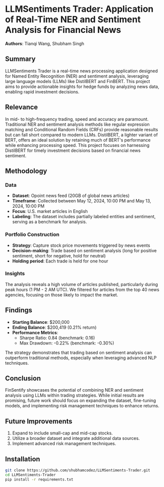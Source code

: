 # LLMSentiments Trader: Application of Real-Time NER and Sentiment Analysis for Financial News

**Authors**: Tianqi Wang, Shubham Singh

## Summary

LLMSentiments Trader is a real-time news processing application designed for Named Entity Recognition (NER) and sentiment analysis, leveraging large language models (LLMs) like DistilBERT and FinBERT. This project aims to provide actionable insights for hedge funds by analyzing news data, enabling rapid investment decisions.

## Relevance

In mid- to high-frequency trading, speed and accuracy are paramount. Traditional NER and sentiment analysis methods like regular expression matching and Conditional Random Fields (CRFs) provide reasonable results but can fall short compared to modern LLMs. DistilBERT, a lighter variant of BERT, offers an ideal solution by retaining much of BERT's performance while enhancing processing speed. This project focuses on harnessing DistilBERT for timely investment decisions based on financial news sentiment.

## Methodology

### Data

- **Dataset**: Opoint news feed (20GB of global news articles)
- **Timeframe**: Collected between May 12, 2024, 10:00 PM and May 13, 2024, 10:00 PM
- **Focus**: U.S. market articles in English
- **Labeling**: The dataset includes partially labeled entities and sentiment, serving as a benchmark for analysis.

### Portfolio Construction

- **Strategy**: Capture stock price movements triggered by news events
- **Decision-making**: Trade based on sentiment analysis (long for positive sentiment, short for negative, hold for neutral)
- **Holding period**: Each trade is held for one hour

### Insights

The analysis reveals a high volume of articles published, particularly during peak hours (1 PM - 2 AM UTC). We filtered for articles from the top 40 news agencies, focusing on those likely to impact the market.

## Findings

- **Starting Balance**: $200,000
- **Ending Balance**: $200,419 (0.21% return)
- **Performance Metrics**:
    - Sharpe Ratio: 0.84 (benchmark: 0.16)
    - Max Drawdown: -0.22% (benchmark: -0.30%)

The strategy demonstrates that trading based on sentiment analysis can outperform traditional methods, especially when leveraging advanced NLP techniques.

## Conclusion

FinSentify showcases the potential of combining NER and sentiment analysis using LLMs within trading strategies. While initial results are promising, future work should focus on expanding the dataset, fine-tuning models, and implementing risk management techniques to enhance returns.

## Future Improvements

1. Expand to include small-cap and mid-cap stocks.
2. Utilize a broader dataset and integrate additional data sources.
3. Implement advanced risk management techniques.

## Installation

```bash
git clone https://github.com/shubhamcodez/LLMSentiments-Trader.git
cd LLMSentiments-Trader
pip install -r requirements.txt
